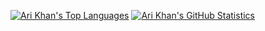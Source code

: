 [![Ari Khan's Top Languages](https://github-readme-stats.vercel.app/api/top-langs/?username=Proking4444&size_weight=0.3&count_weight=0.7&langs_count=24&layout=compact)](https://github.com/Proking4444)
[![Ari Khan's GitHub Statistics](https://github-readme-stats.vercel.app/api?username=Proking4444)](https://github.com/Proking4444)
